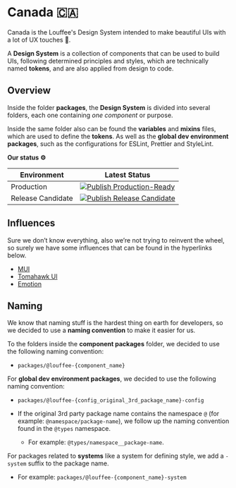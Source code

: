 # Canada 🇨🇦

Canada is the Louffee's Design System intended to make beautiful UIs with a lot of UX touches 🧭.

A **Design System** is a collection of components that can be used to build UIs, following determined principles and styles, which are technically named **tokens**, and are also applied from design to code.

## Overview

Inside the folder **packages**, the **Design System** is divided into several folders, each one containing _one component_ or purpose.

Inside the same folder also can be found the **variables** and **mixins** files, which are used to define the **tokens**. As well as the **global dev environment packages**, such as the configurations for ESLint, Prettier and StyleLint.

**Our status ⚙️**

| Environment       | Latest Status                                                                                                                                                                                                                    |
|-------------------|----------------------------------------------------------------------------------------------------------------------------------------------------------------------------------------------------------------------------------|
| Production        | [![Publish Production-Ready](https://github.com/louffee/canada-design-system/actions/workflows/publish.yml/badge.svg?branch=main&event=push)](https://github.com/louffee/canada-design-system/actions/workflows/publish.yml)     |
| Release Candidate | [![Publish Release Candidate](https://github.com/louffee/canada-design-system/actions/workflows/publish.yml/badge.svg?branch=develop&event=push)](https://github.com/louffee/canada-design-system/actions/workflows/publish.yml) |

## Influences

Sure we don’t know everything, also we’re not trying to reinvent the wheel, so surely we have some influences that can be found in the hyperlinks below.

- [MUI](https://mui.com)
- [Tomahawk UI](https://github.com/tomahawk-ui/tui)
- [Emotion](https://emotion.sh)

## Naming

We know that naming stuff is the hardest thing on earth for developers, so we decided to use a **naming convention** to make it easier for us.

To the folders inside the **component packages** folder, we decided to use the following naming convention:

- `packages/@louffee-{component_name}`

For **global dev environment packages**, we decided to use the following naming convention:

- `packages/@louffee-{config_original_3rd_package_name}-config`

- If the original 3rd party package name contains the namespace `@` (for example: `@namespace/package-name`), we follow up the naming convention found in the `@types` namespace.

  - For example: `@types/namespace__package-name`.

For packages related to **systems** like a system for defining style, we add a `-system` suffix to the package name.

- For example: `packages/@louffee-{component_name}-system`
